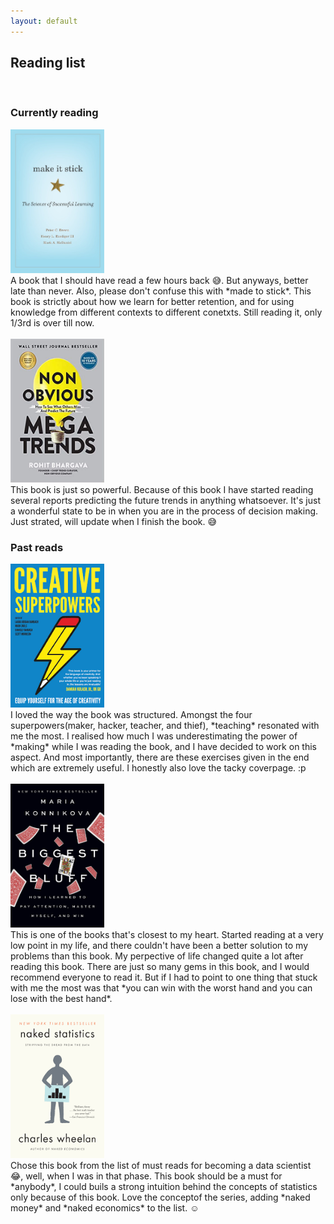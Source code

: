 ```yaml
---
layout: default
---
```


## Reading list 
<br>

### Currently reading

<img src="/Book Covers/MakeItStick.jpg" width="150" height="230">
<br> A book that I should have read a few hours back 😅. But anyways, better late than never. Also, please don't confuse this with *made to stick*. This book is strictly about how we learn for better retention, and for using knowledge from different contexts to different conetxts. Still reading it, only 1/3rd is over till now.
<br>
<br>
<img src="/Book Covers/NonObviousTrends.jpg" width="150" height="230">
<br> This book is just so powerful. Because of this book I have started reading several reports predicting the future trends in anything whatsoever. It's just a wonderful state to be in when you are in the process of decision making. Just strated, will update when I finish the book. 😅

### Past reads

<img src="/Book Covers/CreativeSuperpowers.png" width="150" height="230">
<br> I loved the way the book was structured. Amongst the four superpowers(maker, hacker, teacher, and thief), *teaching* resonated with me the most. I realised how much I was underestimating the power of *making* while I was reading the book, and I have decided to work on this aspect. And most importantly, there are these exercises given in the end which are extremely useful. I honestly also love the tacky coverpage. :p
<br>
<br>
<img src="/Book Covers/TheBiggestBluff.jpg" width="150" height="230">
<br> This is one of the books that's closest to my heart. Started reading at a very low point in my life, and there couldn't have been a better solution to my problems than this book. My perpective of life changed quite a lot after reading this book. There are just so many gems in this book, and I would recommend everyone to read it. But if I had to point to one thing that stuck with me the most was that *you can win with the worst hand and you can lose with the best hand*. 
<br>
<br>
<img src="/Book Covers/NakedStatistics.png" width="150" height="230">
<br>Chose this book from the list of must reads for becoming a data scientist 😂, well, when I was in that phase. This book should be a must for *anybody*, I could buils a strong intuition behind the concepts of statistics only because of this book. Love the conceptof the series, adding *naked money* and *naked economics* to the list. ☺️


<!---
![Creative Superpowers!](/Book Covers/CreativeSuperpowers.png "Creative Superpowers")
-->


